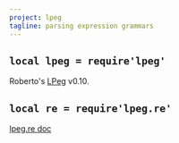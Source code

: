 ```yaml
---
project: lpeg
tagline: parsing expression grammars
---
```


## `local lpeg = require'lpeg'`

Roberto's [LPeg][lpeg doc] v0.10.

## `local re = require'lpeg.re'`

[lpeg.re doc]

[lpeg.re doc]: http://www.inf.puc-rio.br/~roberto/lpeg/re.html
[lpeg doc]:    http://www.inf.puc-rio.br/~roberto/lpeg/

